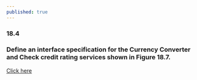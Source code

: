 ```yaml
---
published: true
---
```

### 18.4
### Define an interface specification for the Currency Converter and Check credit rating services shown in Figure 18.7.
[Click here](https://github.com/sitarlx/temp/blob/master/HW14.pdf)
